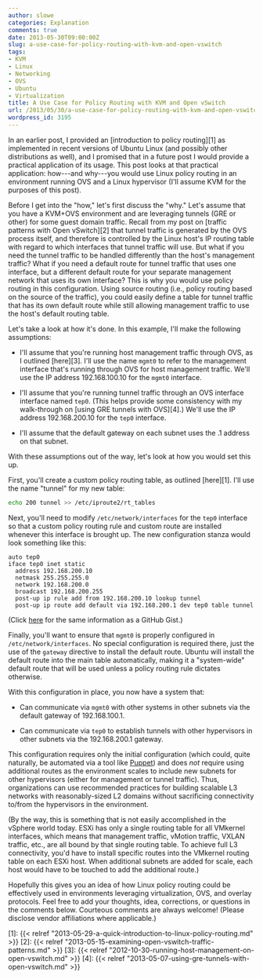 ```yaml
---
author: slowe
categories: Explanation
comments: true
date: 2013-05-30T09:00:00Z
slug: a-use-case-for-policy-routing-with-kvm-and-open-vswitch
tags:
- KVM
- Linux
- Networking
- OVS
- Ubuntu
- Virtualization
title: A Use Case for Policy Routing with KVM and Open vSwitch
url: /2013/05/30/a-use-case-for-policy-routing-with-kvm-and-open-vswitch/
wordpress_id: 3195
---
```


In an earlier post, I provided an [introduction to policy routing][1] as implemented in recent versions of Ubuntu Linux (and possibly other distributions as well), and I promised that in a future post I would provide a practical application of its usage. This post looks at that practical application: how---and why---you would use Linux policy routing in an environment running OVS and a Linux hypervisor (I'll assume KVM for the purposes of this post).

Before I get into the "how," let's first discuss the "why." Let's assume that you have a KVM+OVS environment and are leveraging tunnels (GRE or other) for some guest domain traffic. Recall from my post on [traffic patterns with Open vSwitch][2] that tunnel traffic is generated by the OVS process itself, and therefore is controlled by the Linux host's IP routing table with regard to which interfaces that tunnel traffic will use. But what if you need the tunnel traffic to be handled differently than the host's management traffic? What if you need a default route for tunnel traffic that uses one interface, but a different default route for your separate management network that uses its own interface? This is why you would use policy routing in this configuration. Using source routing (i.e., policy routing based on the source of the traffic), you could easily define a table for tunnel traffic that has its own default route while still allowing management traffic to use the host's default routing table.

Let's take a look at how it's done. In this example, I'll make the following assumptions:

* I'll assume that you're running host management traffic through OVS, as I outlined [here][3]. I'll use the name `mgmt0` to refer to the management interface that's running through OVS for host management traffic. We'll use the IP address 192.168.100.10 for the `mgmt0` interface.

* I'll assume that you're running tunnel traffic through an OVS interface interface named `tep0`. (This helps provide some consistency with my walk-through on [using GRE tunnels with OVS][4].) We'll use the IP address 192.168.200.10 for the `tep0` interface.

* I'll assume that the default gateway on each subnet uses the .1 address on that subnet.

With these assumptions out of the way, let's look at how you would set this up.

First, you'll create a custom policy routing table, as outlined [here][1]. I'll use the name "tunnel" for my new table:

```sh
echo 200 tunnel >> /etc/iproute2/rt_tables
```

Next, you'll need to modify `/etc/network/interfaces` for the `tep0` interface so that a custom policy routing rule and custom route are installed whenever this interface is brought up. The new configuration stanza would look something like this:

```text
auto tep0
iface tep0 inet static
  address 192.168.200.10
  netmask 255.255.255.0
  network 192.168.200.0
  broadcast 192.168.200.255
  post-up ip rule add from 192.168.200.10 lookup tunnel
  post-up ip route add default via 192.168.200.1 dev tep0 table tunnel
```

(Click [here](https://gist.github.com/scottslowe/5665588) for the same information as a GitHub Gist.)

Finally, you'll want to ensure that `mgmt0` is properly configured in `/etc/network/interfaces`. No special configuration is required there, just the use of the `gateway` directive to install the default route. Ubuntu will install the default route into the main table automatically, making it a "system-wide" default route that will be used unless a policy routing rule dictates otherwise.

With this configuration in place, you now have a system that:

* Can communicate via `mgmt0` with other systems in other subnets via the default gateway of 192.168.100.1.

* Can communicate via `tep0` to establish tunnels with other hypervisors in other subnets via the 192.168.200.1 gateway.

This configuration requires only the initial configuration (which could, quite naturally, be automated via a tool like [Puppet](https://puppetlabs.com/)) and does _not_ require using additional routes as the environment scales to include new subnets for other hypervisors (either for management or tunnel traffic). Thus, organizations can use recommended practices for building scalable L3 networks with reasonably-sized L2 domains without sacrificing connectivity to/from the hypervisors in the environment.

(By the way, this is something that is not easily accomplished in the vSphere world today. ESXi has only a single routing table for all VMkernel interfaces, which means that management traffic, vMotion traffic, VXLAN traffic, etc., are all bound by that single routing table. To achieve full L3 connectivity, you'd have to install specific routes into the VMkernel routing table on each ESXi host. When additional subnets are added for scale, each host would have to be touched to add the additional route.)

Hopefully this gives you an idea of how Linux policy routing could be effectively used in environments leveraging virtualization, OVS, and overlay protocols. Feel free to add your thoughts, idea, corrections, or questions in the comments below. Courteous comments are always welcome! (Please disclose vendor affiliations where applicable.)

[1]: {{< relref "2013-05-29-a-quick-introduction-to-linux-policy-routing.md" >}}
[2]: {{< relref "2013-05-15-examining-open-vswitch-traffic-patterns.md" >}}
[3]: {{< relref "2012-10-30-running-host-management-on-open-vswitch.md" >}}
[4]: {{< relref "2013-05-07-using-gre-tunnels-with-open-vswitch.md" >}}
